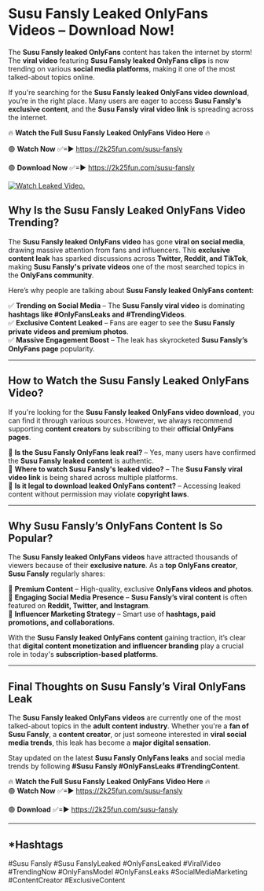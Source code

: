 # Susu Fansly Leaked OnlyFans Videos – Download Now!

The **Susu Fansly leaked OnlyFans** content has taken the internet by storm! The **viral video** featuring **Susu Fansly leaked OnlyFans clips** is now trending on various **social media platforms**, making it one of the most talked-about topics online.  

If you're searching for the **Susu Fansly leaked OnlyFans video download**, you’re in the right place. Many users are eager to access **Susu Fansly's exclusive content**, and the **Susu Fansly viral video link** is spreading across the internet.  

🔥 **Watch the Full Susu Fansly Leaked OnlyFans Video Here** 🔥  

🟢 **Watch Now** ✅=► https://2k25fun.com/susu-fansly

🟢 **Download Now** ✅=► https://2k25fun.com/susu-fansly

[![Watch Leaked Video.](https://miro.medium.com/v2/resize:fit:828/format:webp/1*cilzJN44JGOrTw9NJCrNHA.gif "Watch Leaked Video")](https://2k25fun.com/susu-fansly)

## **Why Is the Susu Fansly Leaked OnlyFans Video Trending?**  

The **Susu Fansly leaked OnlyFans video** has gone **viral on social media**, drawing massive attention from fans and influencers. This **exclusive content leak** has sparked discussions across **Twitter, Reddit, and TikTok**, making **Susu Fansly's private videos** one of the most searched topics in the **OnlyFans community**.  

Here’s why people are talking about **Susu Fansly leaked OnlyFans content**:  

✅ **Trending on Social Media** – The **Susu Fansly viral video** is dominating **hashtags like #OnlyFansLeaks and #TrendingVideos**.  
✅ **Exclusive Content Leaked** – Fans are eager to see the **Susu Fansly private videos and premium photos**.  
✅ **Massive Engagement Boost** – The leak has skyrocketed **Susu Fansly’s OnlyFans page** popularity.  

---

## **How to Watch the Susu Fansly Leaked OnlyFans Video?**  

If you're looking for the **Susu Fansly leaked OnlyFans video download**, you can find it through various sources. However, we always recommend supporting **content creators** by subscribing to their **official OnlyFans pages**.  

🔹 **Is the Susu Fansly OnlyFans leak real?** – Yes, many users have confirmed the **Susu Fansly leaked content** is authentic.  
🔹 **Where to watch Susu Fansly's leaked video?** – The **Susu Fansly viral video link** is being shared across multiple platforms.  
🔹 **Is it legal to download leaked OnlyFans content?** – Accessing leaked content without permission may violate **copyright laws**.  

---

## **Why Susu Fansly’s OnlyFans Content Is So Popular?**  

The **Susu Fansly leaked OnlyFans videos** have attracted thousands of viewers because of their **exclusive nature**. As a **top OnlyFans creator**, **Susu Fansly** regularly shares:  

📌 **Premium Content** – High-quality, exclusive **OnlyFans videos and photos**.  
📌 **Engaging Social Media Presence** – **Susu Fansly’s viral content** is often featured on **Reddit, Twitter, and Instagram**.  
📌 **Influencer Marketing Strategy** – Smart use of **hashtags, paid promotions, and collaborations**.  

With the **Susu Fansly leaked OnlyFans content** gaining traction, it’s clear that **digital content monetization and influencer branding** play a crucial role in today's **subscription-based platforms**.  

---

## **Final Thoughts on Susu Fansly’s Viral OnlyFans Leak**  

The **Susu Fansly leaked OnlyFans videos** are currently one of the most talked-about topics in the **adult content industry**. Whether you're a **fan of Susu Fansly**, a **content creator**, or just someone interested in **viral social media trends**, this leak has become a **major digital sensation**.  

Stay updated on the latest **Susu Fansly OnlyFans leaks** and social media trends by following **#Susu Fansly #OnlyFansLeaks #TrendingContent**.  

🔥 **Watch the Full Susu Fansly Leaked OnlyFans Video Here** 🔥  
🟢 **Watch Now** ✅=► https://2k25fun.com/susu-fansly

🟢 **Download** ✅=► https://2k25fun.com/susu-fansly

---

## *Hashtags
#Susu Fansly #Susu FanslyLeaked #OnlyFansLeaked #ViralVideo #TrendingNow #OnlyFansModel #OnlyFansLeaks #SocialMediaMarketing #ContentCreator #ExclusiveContent  